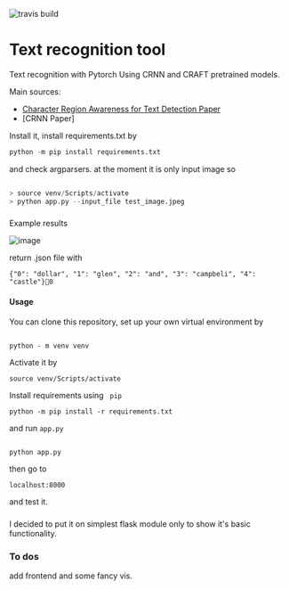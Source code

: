 ![travis build](https://api.travis-ci.com/s3nh/pytorch-text-recognition.svg?branch=master)

# Text recognition tool

Text recognition with Pytorch Using CRNN and CRAFT 
pretrained models. 




Main sources:

- [Character Region Awareness for Text Detection Paper](https://arxiv.org/pdf/1904.01941.pdf)
- [CRNN Paper]

Install it, install requirements.txt by 


```python
python -m pip install requirements.txt
```


and check argparsers. at the moment it is only input image so 


```python

> source venv/Scripts/activate
> python app.py --input_file test_image.jpeg

```


### 


Example results 



![image](https://ivrlwww.epfl.ch/research/topics/images/FilteredTextDetection/DollarGlen.jpg)


return .json file with 


``` 
{"0": "dollar", "1": "glen", "2": "and", "3": "campbeli", "4": "castle"}0

``` 

#### Usage

You can clone this repository, 
set up your own virtual environment by 

``` 

python - m venv venv

```

Activate it by 


```
source venv/Scripts/activate
```

Install requirements using ``` pip```


``` 
python -m pip install -r requirements.txt
```

and run ``` app.py ``` 

```

python app.py 

```

then go to 


```localhost:8000``` 

and test it. 


### 
I decided to put it on simplest flask module only 
to show it's basic functionality. 




### To dos


add frontend and some fancy vis. 

